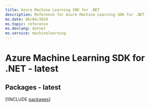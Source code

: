 ```yaml
---
title: Azure Machine Learning SDK for .NET
description: Reference for Azure Machine Learning SDK for .NET
ms.date: 06/04/2024
ms.topic: reference
ms.devlang: dotnet
ms.service: machinelearning
---
```

# Azure Machine Learning SDK for .NET - latest
## Packages - latest
[!INCLUDE [packages](machine-learning-index.md)]
